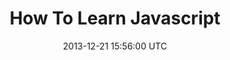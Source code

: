 ---
layout: post
date: 2013-12-21 15:56:00 UTC
title: How To Learn Javascript
description: In this article, I will give some suggestions for javascript beginners...
noEnVersion: true
categories: en posts
---